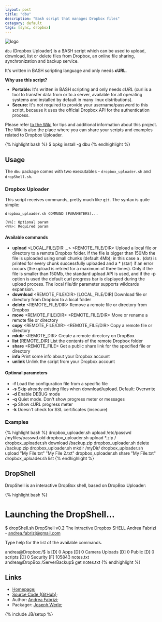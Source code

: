 ```yaml
---
layout: post
title: "dbu"
description: "Bash script that manages Dropbox files"
category: default
tags: [sync, dropbox]
---
```



![logo](http://www.andreafabrizi.it/images/dropbox_logo.png)

`dbu` (Dropbox Uploader) is a BASH script which can be used to upload, download, list or delete files from Dropbox, an online file sharing, synchronization and backup service.

It's written in BASH scripting language and only needs **cURL**.

**Why use this script?**

* **Portable:** It's written in BASH scripting and only needs *cURL* (curl is a tool to transfer data from or to a server, available for all operating systems and installed by default in many linux distributions).
* **Secure:** It's not required to provide your username/password to this script, because it uses the official Dropbox API for the authentication process.

Please refer [to the Wiki](https://github.com/andreafabrizi/Dropbox-Uploader/wiki) for tips and additional information about this project. The Wiki is also the place where you can share your scripts and examples related to Dropbox Uploader.

{% highlight bash %}
$ bpkg install -g dbu
{% endhighlight %}

## Usage

The `dbu` package comes with two executables - `dropbox_uploader.sh` and `dropShell.sh`.

### Dropbox Uploader

This script receives commands, pretty much like `git`. The syntax is quite simple:

```
dropbox_uploader.sh COMMAND [PARAMETERS]...

[%%]: Optional param
<%%>: Required param
```

#### Available commands

* **upload** <LOCAL_FILE/DIR ...> <REMOTE_FILE/DIR>
  Upload a local file or directory to a remote Dropbox folder.
  If the file is bigger than 150Mb the file is uploaded using small chunks (default 4Mb);
  in this case a . (dot) is printed for every chunk successfully uploaded and a * (star) if an error occurs (the upload is retried for a maximum of three times).
  Only if the file is smaller than 150Mb, the standard upload API is used, and if the -p option is used
  the default curl progress bar is displayed during the upload process.
  The local file/dir parameter supports wildcards expansion.
* **download** <REMOTE_FILE/DIR> [LOCAL_FILE/DIR]
  Download file or directory from Dropbox to a local folder
* **delete** <REMOTE_FILE/DIR>
  Remove a remote file or directory from Dropbox
* **move** <REMOTE_FILE/DIR> <REMOTE_FILE/DIR>
  Move or rename a remote file or directory
* **copy** <REMOTE_FILE/DIR> <REMOTE_FILE/DIR>
  Copy a remote file or directory
* **mkdir** <REMOTE_DIR>
  Create a remote directory on DropBox
* **list** [REMOTE_DIR]
  List the contents of the remote Dropbox folder
* **share** <REMOTE_FILE>
  Get a public share link for the specified file or directory
* **info**
  Print some info about your Dropbox account
* **unlink**
  Unlink the script from your Dropbox account

#### Optional parameters

* **-f <FILENAME>**
  Load the configuration file from a specific file
* **-s**
  Skip already existing files when download/upload. Default: Overwrite
* **-d**
  Enable DEBUG mode
* **-q**
  Quiet mode. Don't show progress meter or messages
* **-p**
  Show cURL progress meter
* **-k**
  Doesn't check for SSL certificates (insecure)

### Examples

{% highlight bash %}
dropbox_uploader.sh upload /etc/passwd /myfiles/passwd.old
dropbox_uploader.sh upload *.zip /
dropbox_uploader.sh download /backup.zip
dropbox_uploader.sh delete /backup.zip
dropbox_uploader.sh mkdir /myDir/
dropbox_uploader.sh upload "My File.txt" "My File 2.txt"
dropbox_uploader.sh share "My File.txt"
dropbox_uploader.sh list
{% endhighlight %}

## DropShell

DropShell is an interactive DropBox shell, based on DropBox Uploader:

{% highlight bash %}
# Launching the DropShell...
$ dropShell.sh
DropShell v0.2
The Intractive Dropbox SHELL
Andrea Fabrizi - andrea.fabrizi@gmail.com

Type help for the list of the available commands.

andrea@Dropbox:/$ ls
[D] 0       Apps
[D] 0       Camera Uploads
[D] 0       Public
[D] 0       scripts
[D] 0       Security
[F] 105843  notes.txt
andrea@DropBox:/ServerBackup$ get notes.txt
{% endhighlight %}

## Links

* [Homepage](http://www.andreafabrizi.it/?dropbox_uploader);
* [Source Code (GitHub)](https://github.com/bpkg/dbu);
* Author: [Andrea Fabrizi](http://www.andreafabrizi.it/);
* Packager: [Joseph Werle](https://github.com/jwerle);

{% include JB/setup %}
